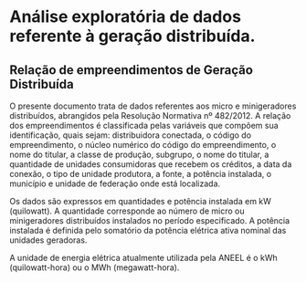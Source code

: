 # Análise exploratória de dados referente à geração distribuída.

## Relação de empreendimentos de Geração Distribuída

O presente documento trata de dados referentes aos micro e minigeradores distribuídos, abrangidos pela Resolução Normativa nº 482/2012. A relação dos empreendimentos é classificada pelas variáveis que compõem sua identificação, quais sejam: distribuidora conectada, o código do empreendimento, o núcleo numérico do código do empreendimento, o nome do titular, a classe de produção, subgrupo, o nome do titular, a quantidade de unidades consumidoras que recebem os créditos, a data da conexão, o tipo de unidade produtora, a fonte, a potência instalada, o município e unidade de federação onde está localizada.

Os dados são expressos em quantidades e potência instalada em kW (quilowatt). A quantidade corresponde ao número de micro ou minigeradores distribuídos instalados no período especificado. A potência instalada é definida pelo somatório da potência elétrica ativa nominal das unidades geradoras.

A unidade de energia elétrica atualmente utilizada pela ANEEL é o kWh (quilowatt-hora) ou o MWh (megawatt-hora).

